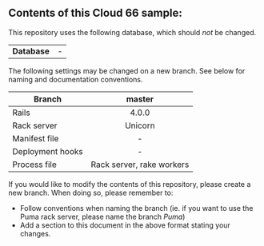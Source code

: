 ## Contents of this Cloud 66 sample:

This repository uses the following database, which should <i>not</i> be changed.
<table>
  <tr>
    <td><b>Database</b></td>
    <td>-</td>
  </tr>
</table>

The following settings may be changed on a new branch. See below for naming and documentation conventions.

| Branch           | master                    |
| ---------------- |:-------------------------:|
| Rails            | 4.0.0                     |
| Rack server      | Unicorn                   |
| Manifest file    | -                         |
| Deployment hooks | -                         |
| Process file     | Rack server, rake workers |

If you would like to modify the contents of this repository, please create a new branch. When doing so, please remember to:
* Follow conventions when naming the branch (ie. if you want to use the Puma rack server, please name the branch _Puma_)
* Add a section to this document in the above format stating your changes.
 




